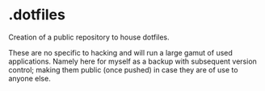 # .dotfiles

Creation of a public repository to house dotfiles. 

These are no specific to hacking and will run a large gamut of used applications. Namely here for myself as a backup with subsequent version control; making them public (once pushed) in case they are of use to anyone else.
